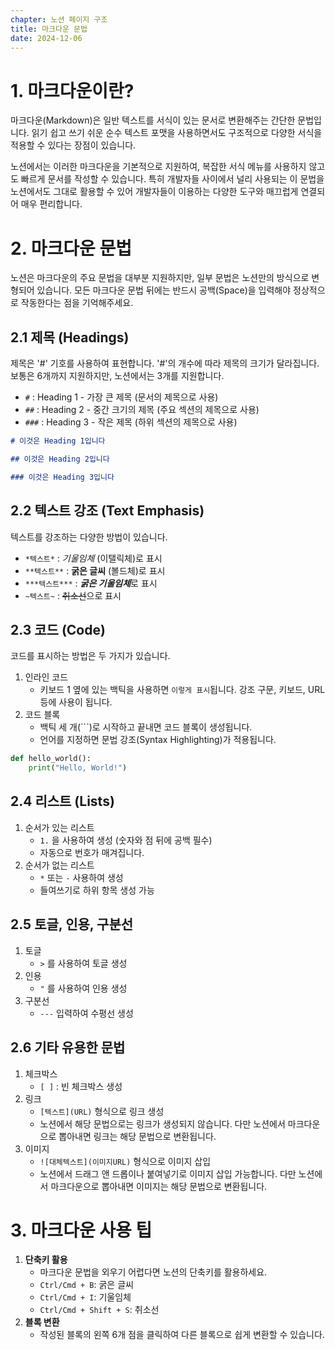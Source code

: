 ```yaml
---
chapter: 노션 페이지 구조
title: 마크다운 문법
date: 2024-12-06
---
```


# 1. 마크다운이란?

마크다운(Markdown)은 일반 텍스트를 서식이 있는 문서로 변환해주는 간단한 문법입니다. 읽기 쉽고 쓰기 쉬운 순수 텍스트 포맷을 사용하면서도 구조적으로 다양한 서식을 적용할 수 있다는 장점이 있습니다.

노션에서는 이러한 마크다운을 기본적으로 지원하여, 복잡한 서식 메뉴를 사용하지 않고도 빠르게 문서를 작성할 수 있습니다. 특히 개발자들 사이에서 널리 사용되는 이 문법을 노션에서도 그대로 활용할 수 있어 개발자들이 이용하는 다양한 도구와 매끄럽게 연결되어 매우 편리합니다.

# 2. 마크다운 문법

노션은 마크다운의 주요 문법을 대부분 지원하지만, 일부 문법은 노션만의 방식으로 변형되어 있습니다. 모든 마크다운 문법 뒤에는 반드시 공백(Space)을 입력해야 정상적으로 작동한다는 점을 기억해주세요.

## 2.1 제목 (Headings)

제목은 '#' 기호를 사용하여 표현합니다. '#'의 개수에 따라 제목의 크기가 달라집니다. 보통은 6개까지 지원하지만, 노션에서는 3개를 지원합니다.

- `#`  : Heading 1 - 가장 큰 제목 (문서의 제목으로 사용)
- `##`  : Heading 2 - 중간 크기의 제목 (주요 섹션의 제목으로 사용)
- `###`  : Heading 3 - 작은 제목 (하위 섹션의 제목으로 사용)

```markdown
# 이것은 Heading 1입니다

## 이것은 Heading 2입니다

### 이것은 Heading 3입니다
```

## 2.2 텍스트 강조 (Text Emphasis)

텍스트를 강조하는 다양한 방법이 있습니다.

- `*텍스트*` : *기울임체* (이탤릭체)로 표시
- `**텍스트**` : **굵은 글씨** (볼드체)로 표시
- `***텍스트***` : ***굵은 기울임체***로 표시
- `~텍스트~` : ~~취소선~~으로 표시

## 2.3 코드 (Code)

코드를 표시하는 방법은 두 가지가 있습니다.

1. 인라인 코드
    - 키보드 1 옆에 있는 백틱을 사용하면 `이렇게 표시`됩니다. 강조 구문, 키보드, URL 등에 사용이 됩니다.
2. 코드 블록
    - 백틱 세 개(```)로 시작하고 끝내면 코드 블록이 생성됩니다.
    - 언어를 지정하면 문법 강조(Syntax Highlighting)가 적용됩니다.

```python
def hello_world():
    print("Hello, World!")
```

## 2.4 리스트 (Lists)

1. 순서가 있는 리스트
    - `1.` 을 사용하여 생성 (숫자와 점 뒤에 공백 필수)
    - 자동으로 번호가 매겨집니다.
2. 순서가 없는 리스트
    - `*` 또는 `-` 사용하여 생성
    - 들여쓰기로 하위 항목 생성 가능

## 2.5 토글, 인용, 구분선

1. 토글
    - `>` 를 사용하여 토글 생성
2. 인용
    - `"` 를 사용하여 인용 생성
3. 구분선
    - `---` 입력하여 수평선 생성

## 2.6 기타 유용한 문법

1. 체크박스
    - `[ ]` : 빈 체크박스 생성
2. 링크
    - `[텍스트](URL)` 형식으로 링크 생성
    - 노션에서 해당 문법으로는 링크가 생성되지 않습니다. 다만 노션에서 마크다운으로 뽑아내면 링크는 해당 문법으로 변환됩니다.
3. 이미지
    - `![대체텍스트](이미지URL)` 형식으로 이미지 삽입
    - 노션에서 드래그 앤 드롭이나 붙여넣기로 이미지 삽입 가능합니다. 다만 노션에서 마크다운으로 뽑아내면 이미지는 해당 문법으로 변환됩니다.

# 3. 마크다운 사용 팁

1. **단축키 활용**
    - 마크다운 문법을 외우기 어렵다면 노션의 단축키를 활용하세요.
    - `Ctrl/Cmd + B`: 굵은 글씨
    - `Ctrl/Cmd + I`: 기울임체
    - `Ctrl/Cmd + Shift + S`: 취소선
2. **블록 변환**
    - 작성된 블록의 왼쪽 6개 점을 클릭하여 다른 블록으로 쉽게 변환할 수 있습니다.
